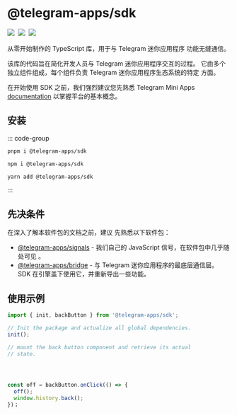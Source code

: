 # @telegram-apps/sdk

<p style="display: flex; gap: 8px; min-height: 20px">
  <a href="https://npmjs.com/package/@telegram-apps/sdk">
    <img src="https://img.shields.io/npm/v/@telegram-apps/sdk?logo=npm"/>
  </a>
  <img src="https://img.shields.io/bundlephobia/minzip/@telegram-apps/sdk"/>
  <a href="https://github.com/Telegram-Mini-Apps/telegram-apps/tree/master/packages/sdk">
    <img src="https://img.shields.io/badge/source-black?logo=github"/>
  </a>
</p>

从零开始制作的 TypeScript 库，用于与 Telegram 迷你应用程序
功能无缝通信。

该库的代码旨在简化开发人员与
Telegram 迷你应用程序交互的过程。 它由多个独立组件组成，每个组件负责 Telegram 迷你应用程序生态系统的特定
方面。

在开始使用 SDK 之前，我们强烈建议您先熟悉 Telegram Mini
Apps [documentation](../../platform/about.md) 以掌握平台的基本概念。

## 安装

::: code-group

```bash [pnpm]
pnpm i @telegram-apps/sdk
```

```bash [npm]
npm i @telegram-apps/sdk
```

```bash [yarn]
yarn add @telegram-apps/sdk
```

:::

## 先决条件

在深入了解本软件包的文档之前，建议
先熟悉以下软件包：

- [@telegram-apps/signals](../telegram-apps-signals.md) - 我们自己的 JavaScript 信号，在软件包中几乎随处可见
  。
- [@telegram-apps/bridge](../telegram-apps-bridge.md) - 与
  Telegram 迷你应用程序的最底层通信层。 SDK 在引擎盖下使用它，并重新导出一些功能。

## 使用示例

```ts
import { init, backButton } from '@telegram-apps/sdk';

// Init the package and actualize all global dependencies.
init();

// mount the back button component and retrieve its actual
// state.




const off = backButton.onClick(() => {
  off();
  window.history.back();
})；
```
